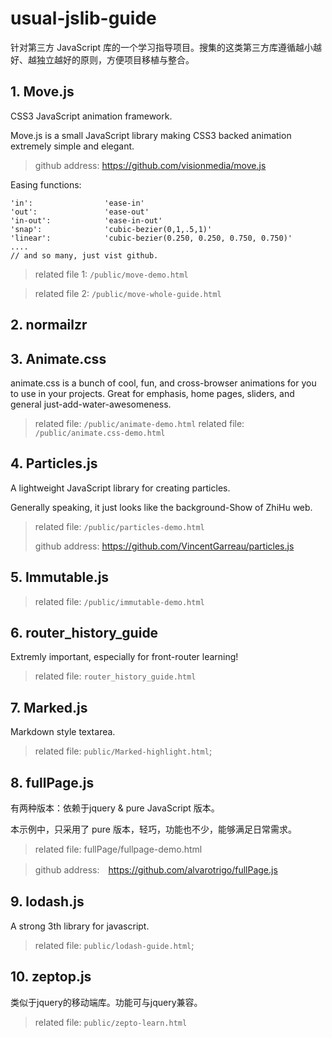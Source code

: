 # usual-jslib-guide
针对第三方 JavaScript 库的一个学习指导项目。搜集的这类第三方库遵循越小越好、越独立越好的原则，方便项目移植与整合。

## 1. Move.js
CSS3 JavaScript animation framework.

Move.js is a small JavaScript library making CSS3 backed animation extremely simple and elegant.

> github address: https://github.com/visionmedia/move.js

Easing functions:
```
'in':                'ease-in'
'out':               'ease-out'
'in-out':            'ease-in-out'
'snap':              'cubic-bezier(0,1,.5,1)'
'linear':            'cubic-bezier(0.250, 0.250, 0.750, 0.750)'
....
// and so many, just vist github.
```

> related file 1: `/public/move-demo.html`

> related file 2: `/public/move-whole-guide.html`

## 2. normailzr


## 3. Animate.css

animate.css is a bunch of cool, fun, and cross-browser animations for you to use in your projects. Great for emphasis, home pages, sliders, and general just-add-water-awesomeness.

> related file: `/public/animate-demo.html`
> related file: `/public/animate.css-demo.html`
## 4. Particles.js

A lightweight JavaScript library for creating particles.

Generally speaking, it just looks like the background-Show of ZhiHu web.

> related file: `/public/particles-demo.html`
>
> github address: https://github.com/VincentGarreau/particles.js

## 5. Immutable.js

> related file: `/public/immutable-demo.html`

## 6. router_history_guide

Extremly important, especially for front-router learning!

> related file: `router_history_guide.html`

## 7. Marked.js

Markdown style textarea.

> related file: `public/Marked-highlight.html`;

## 8. fullPage.js

有两种版本：依赖于jquery & pure JavaScript 版本。

本示例中，只采用了 pure 版本，轻巧，功能也不少，能够满足日常需求。

> related file: fullPage/fullpage-demo.html

> github address:　https://github.com/alvarotrigo/fullPage.js

## 9. lodash.js

A strong 3th library for javascript.

> related file: `public/lodash-guide.html`;

## 10. zeptop.js

类似于jquery的移动端库。功能可与jquery兼容。

> related file: `public/zepto-learn.html`
